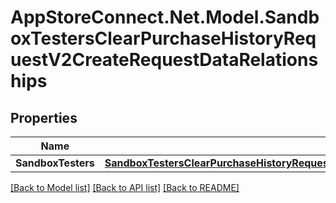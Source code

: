 # AppStoreConnect.Net.Model.SandboxTestersClearPurchaseHistoryRequestV2CreateRequestDataRelationships

## Properties

Name | Type | Description | Notes
------------ | ------------- | ------------- | -------------
**SandboxTesters** | [**SandboxTestersClearPurchaseHistoryRequestV2CreateRequestDataRelationshipsSandboxTesters**](SandboxTestersClearPurchaseHistoryRequestV2CreateRequestDataRelationshipsSandboxTesters.md) |  | 

[[Back to Model list]](../README.md#documentation-for-models) [[Back to API list]](../README.md#documentation-for-api-endpoints) [[Back to README]](../README.md)

